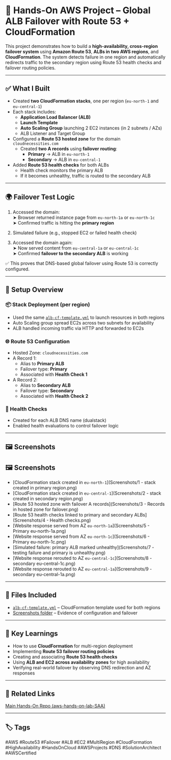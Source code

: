 # 🚀 Hands-On AWS Project – Global ALB Failover with Route 53 + CloudFormation

This project demonstrates how to build a **high-availability, cross-region failover system** using **Amazon Route 53**, **ALBs in two AWS regions**, and **CloudFormation**. The system detects failure in one region and automatically redirects traffic to the secondary region using Route 53 health checks and failover routing policies.

---

## ✅ What I Built

- Created **two CloudFormation stacks**, one per region (`eu-north-1` and `eu-central-1`)
- Each stack includes:
  - **Application Load Balancer (ALB)**
  - **Launch Template**
  - **Auto Scaling Group** launching 2 EC2 instances (in 2 subnets / AZs)
  - ALB Listener and Target Group
- Configured a **Route 53 hosted zone** for the domain `cloudnecessities.com`
  - Created **two A records** using **failover routing**:
    - **Primary** → ALB in `eu-north-1`
    - **Secondary** → ALB in `eu-central-1`
- Added **Route 53 health checks** for both ALBs
  - Health check monitors the primary ALB
  - If it becomes unhealthy, traffic is routed to the secondary ALB

---

## 🌍 Failover Test Logic

1. Accessed the domain:  
   ➤ Browser returned instance page from `eu-north-1a` or `eu-north-1c`  
   ➤ Confirmed traffic is hitting the **primary region**

2. Simulated failure (e.g., stopped EC2 or failed health check)

3. Accessed the domain again:  
   ➤ Now served content from `eu-central-1a` or `eu-central-1c`  
   ➤ Confirmed **failover to the secondary ALB** is working

✅ This proves that DNS-based global failover using Route 53 is correctly configured.

---

## 🧪 Setup Overview

### 📦 Stack Deployment (per region)
- Used the same [`alb-cf-template.yml`](alb-cf-template.yml) to launch resources in both regions
- Auto Scaling group spread EC2s across two subnets for availability
- ALB handled incoming traffic via HTTP and forwarded to EC2s

### 🌐 Route 53 Configuration
- Hosted Zone: `cloudnecessities.com`
- A Record 1:  
  - Alias to **Primary ALB**
  - Failover type: **Primary**
  - Associated with **Health Check 1**
- A Record 2:  
  - Alias to **Secondary ALB**
  - Failover type: **Secondary**
  - Associated with **Health Check 2**

### 📡 Health Checks
- Created for each ALB DNS name (dualstack)
- Enabled health evaluations to control failover logic

---

## 🖼️ Screenshots

## 🖼️ Screenshots

- [CloudFormation stack created in `eu-north-1`](Screenshots/1 - stack created in primary region.png)
- [CloudFormation stack created in `eu-central-1`](Screenshots/2 - stack created in secondary region.png)
- [Route 53 hosted zone with failover A records](Screenshots/3 - Records in hosted zone for failover.png)
- [Route 53 health checks linked to primary and secondary ALBs](Screenshots/4 - Health checks.png)
- [Website response served from AZ `eu-north-1a`](Screenshots/5 - Primary eu-north-1a.png)
- [Website response served from AZ `eu-north-1c`](Screenshots/6 - Primary eu-north-1c.png)
- [Simulated failure: primary ALB marked unhealthy](Screenshots/7 - testing failure and primary is unhealthy.png)
- [Website response rerouted to AZ `eu-central-1c`](Screenshots/8 - secondary eu-central-1c.png)
- [Website response rerouted to AZ `eu-central-1a`](Screenshots/9 - secondary eu-central-1a.png)

---

## 📁 Files Included

- [`alb-cf-template.yml`](alb-cf-template.yml) – CloudFormation template used for both regions
- [Screenshots folder](Screenshots/) – Evidence of configuration and failover

---

## 📌 Key Learnings

- How to use **CloudFormation** for multi-region deployment
- Implementing **Route 53 failover routing policies**
- Creating and associating **Route 53 health checks**
- Using **ALB and EC2 across availability zones** for high availability
- Verifying real-world failover by observing DNS redirection and AZ responses

---

## 🔗 Related Links

[Main Hands-On Repo (aws-hands-on-lab-SAA)](https://github.com/MilosFaktor/aws-hands-on-lab-SAA)

---

## 🏷️ Tags

#AWS #Route53 #Failover #ALB #EC2 #MultiRegion #CloudFormation #HighAvailability #HandsOnCloud #AWSProjects #DNS #SolutionArchitect #AWSCertified
